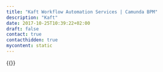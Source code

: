 ```yaml
---
title: "Kaft Workflow Automation Services | Camunda BPM"
description: "Kaft"
date: 2017-10-25T10:39:22+02:00
draft: false
contact: true
contacthidden: true
mycontent: static
---
```

{{<partner-single
company="Kaft"
type="si"
website="http://www.kaft.pl"
countrycode="PL"
city="Warsaw"
description="Kaft was established in 2012. We started as a software-house focused mainly on development of custom solutions built on Java/Spring and frontend built with HTML, CSS and JavaScript frameworks. Later on we started delivering solutions with Angular, React, VueJS. As we were progressing, we also included in our offer, some 3rd party products like Camunda BPM and Elastic, Pentaho. Till now, we have successfully delivered projects for major customers in industries like: Telecom, Insurance and Medical. Thanks to our strong Java skills we quickly adopted CamundaBPM and we have done projects for Telecom and Medical customers, where Camunda was used as the main element of the overall solution. Our team is ready to help you with any Camunda related challenges."
siregion="emea,emea"
level="basic"
logo="//images.ctfassets.net/vpidbgnakfvf/010Og9efOwPjVu6dJuwRvB/1308970e8c260fba4e58be4dac28888c/kaft_logo.png">}}